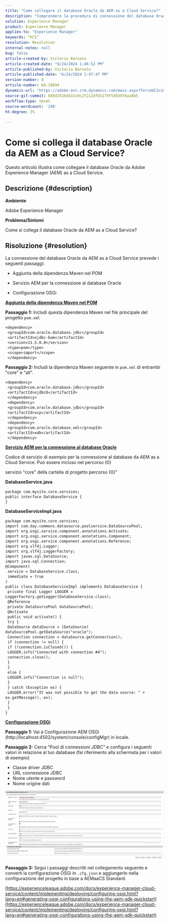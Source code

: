 ```yaml
---
title: "Come collegare il database Oracle da AEM as a Cloud Service?"
description: "Comprendere la procedura di connessione del database Oracle da AEM as a Cloud Service."
solution: Experience Manager
product: Experience Manager
applies-to: "Experience Manager"
keywords: “KCS”
resolution: Resolution
internal-notes: null
bug: false
article-created-by: Victoria Barnato
article-created-date: "6/24/2024 1:46:52 PM"
article-published-by: Victoria Barnato
article-published-date: "6/24/2024 1:47:47 PM"
version-number: 8
article-number: KA-19694
dynamics-url: "https://adobe-ent.crm.dynamics.com/main.aspx?forceUCI=1&pagetype=entityrecord&etn=knowledgearticle&id=b7e6412e-3032-ef11-840a-000d3a372703"
source-git-commit: 689d251bd432c0c2f212dfb5179f5493976aa8b5
workflow-type: tm+mt
source-wordcount: '249'
ht-degree: 3%

---
```


# Come si collega il database Oracle da AEM as a Cloud Service?


Questo articolo illustra come collegare il database Oracle da Adobe Experience Manager (AEM) as a Cloud Service.

## Descrizione {#description}


<b>Ambiente</b>

Adobe Experience Manager

<b>Problema/Sintomi</b>

Come si collega il database Oracle da AEM as a Cloud Service?


## Risoluzione {#resolution}


La connessione del database Oracle da AEM as a Cloud Service prevede i seguenti passaggi:

- Aggiunta della dipendenza Maven nel POM

- Servizio AEM per la connessione al database Oracle

- Configurazione OSGi

<u><b>Aggiunta della dipendenza Maven nel POM</b></u>

<b>Passaggio 1:</b> Includi questa dipendenza Maven nel file principale del progetto `pom.xml`


```
<dependency>
 <groupId>com.oracle.database.jdbc</groupId>
 <artifactId>ojdbc-bom</artifactId>
 <version>21.5.0.0</version>
 <type>pom</type>
 <scope>import</scope>
 </dependency>
```


<b>Passaggio 2: </b>Includi la dipendenza Maven seguente in `pom.xml` di entrambi &quot;core&quot; e &quot;all&quot;.


```
<dependency>
 <groupId>com.oracle.database.jdbc</groupId>
 <artifactId>ojdbc8</artifactId>
 </dependency>
 <dependency>
 <groupId>com.oracle.database.jdbc</groupId>
 <artifactId>ucp</artifactId>
 </dependency>
 <dependency>
 <groupId>com.oracle.database.xml</groupId>
 <artifactId>xdb</artifactId>
 </dependency>
```


<u><b>Servizio AEM per la connessione al database Oracle</b></u>

Codice di servizio di esempio per la connessione al database da AEM as a Cloud Service. Può essere incluso nel percorso {0}

servizio &quot;core&quot; della cartella di progetto percorso {0}&quot;

<b>DatabaseService.java</b>


```
package com.mysite.core.services;
public interface DatabaseService {
}
```


<b>DatabaseServiceImpl.java</b>


```
package com.mysite.core.services;
import com.day.commons.datasource.poolservice.DataSourcePool;
import org.osgi.service.component.annotations.Activate;
import org.osgi.service.component.annotations.Component;
import org.osgi.service.component.annotations.Reference;
import org.slf4j.Logger;
import org.slf4j.LoggerFactory;
import javax.sql.DataSource;
import java.sql.Connection;
@Component(
 service = DatabaseService.class,
 immediate = true
)
public class DatabaseServiceImpl implements DatabaseService {
 private final Logger LOGGER = LoggerFactory.getLogger(DatabaseService.class);
 @Reference
 private DataSourcePool dataSourcePool;
 @Activate
 public void activate() {
 try {
 DataSource dataSource = (DataSource) dataSourcePool.getDataSource("oracle");
 Connection connection = dataSource.getConnection();
 if (connection != null) {
 if (!connection.isClosed()) {
 LOGGER.info("Connected with connection #4");
 connection.close();
 }
 }
 else {
 LOGGER.info("Connection is null");
 }
 } catch (Exception ex) {
 LOGGER.error("It was not possible to get the data source: " + ex.getMessage(), ex);
 }
 }
}
```


<u><b>Configurazione OSGi</b></u>

<b>Passaggio 1:</b> Vai a Configurazione AEM OSGi (http://localhost:4502/system/console/configMgr) in locale.

<b>Passaggio 2:</b> Cerca &quot;Pool di connessioni JDBC&quot; e configura i seguenti valori in relazione al tuo database (fai riferimento alla schermata per i valori di esempio)

- Classe driver JDBC
- URL connessione JDBC
- Nome utente e password
- Nome origine dati


![](assets/2d15da77-202f-ef11-840a-000d3a5a67ba.png)

<b>Passaggio 3:</b> Segui i passaggi descritti nel collegamento seguente e converti la configurazione OSGi in `.cfg.json` e aggiungerlo nella configurazione del progetto in base a AEMaaCS Standard.

[https://experienceleague.adobe.com/docs/experience-manager-cloud-service/content/implementing/deploying/configuring-osgi.html?lang=en#generating-osgi-configurations-using-the-aem-sdk-quickstart](https://experienceleague.adobe.com/docs/experience-manager-cloud-service/content/implementing/deploying/configuring-osgi.html?lang=en#generating-osgi-configurations-using-the-aem-sdk-quickstart)

